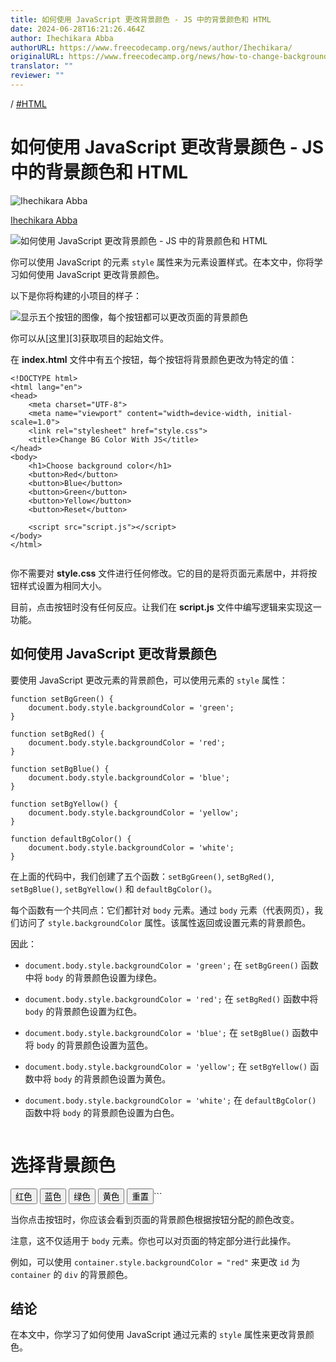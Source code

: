 ```yaml
---
title: 如何使用 JavaScript 更改背景颜色 - JS 中的背景颜色和 HTML
date: 2024-06-28T16:21:26.464Z
author: Ihechikara Abba
authorURL: https://www.freecodecamp.org/news/author/Ihechikara/
originalURL: https://www.freecodecamp.org/news/how-to-change-background-color-with-javascript/
translator: ""
reviewer: ""
---
```


/ [#HTML][1]

<!-- more -->

# 如何使用 JavaScript 更改背景颜色 - JS 中的背景颜色和 HTML

![Ihechikara Abba](https://cdn.hashnode.com/res/hashnode/image/upload/v1709153015297/mkI7rPRBU.jpg)

[Ihechikara Abba][2]

  ![如何使用 JavaScript 更改背景颜色 - JS 中的背景颜色和 HTML](https://cdn.hashnode.com/res/hashnode/image/stock/unsplash/_t-l5FFH8VA/upload/7dac186ffa0ba7f32d72ccf06d1d5baf.jpeg)

你可以使用 JavaScript 的元素 `style` 属性来为元素设置样式。在本文中，你将学习如何使用 JavaScript 更改背景颜色。

以下是你将构建的小项目的样子：

![显示五个按钮的图像，每个按钮都可以更改页面的背景颜色](https://cdn.hashnode.com/res/hashnode/image/upload/v1719585559018/23123259-9540-40c6-8f1f-3f444c154b2c.png)

[1]: https://www.freecodecamp.org/news/tag/html/
[2]: https://www.freecodecamp.org/news/author/Ihechikara/

你可以从[这里][3]获取项目的起始文件。

在 **index.html** 文件中有五个按钮，每个按钮将背景颜色更改为特定的值：

```
<!DOCTYPE html>
<html lang="en">
<head>
    <meta charset="UTF-8">
    <meta name="viewport" content="width=device-width, initial-scale=1.0">
    <link rel="stylesheet" href="style.css">
    <title>Change BG Color With JS</title>
</head>
<body>
    <h1>Choose background color</h1>
    <button>Red</button>
    <button>Blue</button>
    <button>Green</button>
    <button>Yellow</button>
    <button>Reset</button>
​
    <script src="script.js"></script>
</body>
</html>
​
```

你不需要对 **style.css** 文件进行任何修改。它的目的是将页面元素居中，并将按钮样式设置为相同大小。

目前，点击按钮时没有任何反应。让我们在 **script.js** 文件中编写逻辑来实现这一功能。

## 如何使用 JavaScript 更改背景颜色

要使用 JavaScript 更改元素的背景颜色，可以使用元素的 `style` 属性：

```
function setBgGreen() {
    document.body.style.backgroundColor = 'green';
}
​
function setBgRed() {
    document.body.style.backgroundColor = 'red';
}
​
function setBgBlue() {
    document.body.style.backgroundColor = 'blue';
}
​
function setBgYellow() {
    document.body.style.backgroundColor = 'yellow';
}
​
function defaultBgColor() {
    document.body.style.backgroundColor = 'white';
}
```

在上面的代码中，我们创建了五个函数：`setBgGreen()`, `setBgRed()`, `setBgBlue()`, `setBgYellow()` 和 `defaultBgColor()`。

每个函数有一个共同点：它们都针对 `body` 元素。通过 `body` 元素（代表网页），我们访问了 `style.backgroundColor` 属性。该属性返回或设置元素的背景颜色。

因此：

-   `document.body.style.backgroundColor = 'green';` 在 `setBgGreen()` 函数中将 `body` 的背景颜色设置为绿色。
    
-   `document.body.style.backgroundColor = 'red';` 在 `setBgRed()` 函数中将 `body` 的背景颜色设置为红色。
    
-   `document.body.style.backgroundColor = 'blue';` 在 `setBgBlue()` 函数中将 `body` 的背景颜色设置为蓝色。
    
-   `document.body.style.backgroundColor = 'yellow';` 在 `setBgYellow()` 函数中将 `body` 的背景颜色设置为黄色。
    
-   `document.body.style.backgroundColor = 'white';` 在 `defaultBgColor()` 函数中将 `body` 的背景颜色设置为白色。
```

```
<!DOCTYPE html>
<html lang="zh">
<head>
    <meta charset="UTF-8">
    <meta name="viewport" content="width=device-width, initial-scale=1.0">
    <link rel="stylesheet" href="style.css">
    <title>使用 JS 更改背景颜色</title>
</head>
<body>
    <h1>选择背景颜色</h1>
    <button onclick="setBgRed()">红色</button>
    <button onclick="setBgBlue()">蓝色</button>
    <button onclick="setBgGreen()">绿色</button>
    <button onclick="setBgYellow()">黄色</button>
    <button onclick="defaultBgColor()">重置</button>
​
    <script src="script.js"></script>
</body>
</html>
```

当你点击按钮时，你应该会看到页面的背景颜色根据按钮分配的颜色改变。

注意，这不仅适用于 `body` 元素。你也可以对页面的特定部分进行此操作。

例如，可以使用 `container.style.backgroundColor = "red"` 来更改 `id` 为 `container` 的 `div` 的背景颜色。

## 结论

在本文中，你学习了如何使用 JavaScript 通过元素的 `style` 属性来更改背景颜色。

